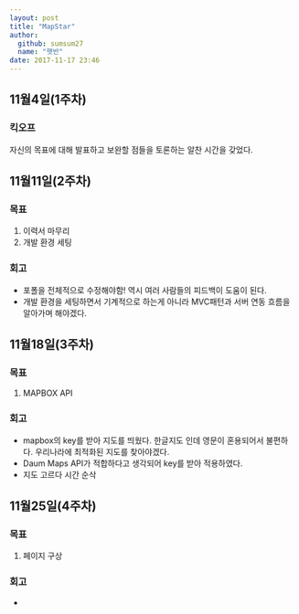 ```yaml
---
layout: post
title: "MapStar"
author: 
  github: sumsum27
  name: "햇반"
date: 2017-11-17 23:46
---
```


## 11월4일(1주차) 

### 킥오프

자신의 목표에 대해 발표하고 보완할 점들을 토론하는 알찬 시간을 갖었다. 



## 11월11일(2주차) 

### 목표

1. 이력서 마무리 
2. 개발 환경 세팅 

### 회고 

- 포폴을 전체적으로 수정해야함! 역시 여러 사람들의 피드백이 도움이 된다.
- 개발 환경을 세팅하면서 기계적으로 하는게 아니라 MVC패턴과 서버 연동 흐름을 알아가며 해야겠다. 



## 11월18일(3주차) 

### 목표

1. MAPBOX API 

### 회고 

- mapbox의 key를 받아 지도를 띄웠다. 한글지도 인데 영문이 혼용되어서 불편하다. 우리나라에 최적화된 지도를 찾아야겠다.
- Daum Maps API가 적합하다고 생각되어 key를 받아 적용하였다. 
- 지도 고르다 시간 순삭

## 11월25일(4주차) 

### 목표

1. 페이지 구상

### 회고 

-  
